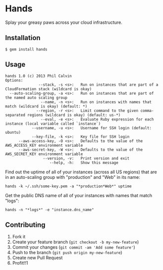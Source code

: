 # Hands

Splay your greasy paws across your cloud infrastructure.

## Installation

    $ gem install hands

## Usage

    hands 1.0 (c) 2013 Phil Calvin
    Options:
                   --stack, -s <s>:   Run on instances that are part of a CloudFormation stack (wildcard is okay)
      --auto-scaling-group, -a <s>:   Run on instances that are part of the named auto scaling group
                    --name, -n <s>:   Run on instances with names that match (wildcard is okay) (default: *)
                  --region, -r <s>:   Limit command to the given comma-separated regions (wildcard is okay) (default: us-*)
                    --eval, -e <s>:   Evaluate Ruby expression for each instance (local variable called `instance`)
                --username, -u <s>:   Username for SSH login (default: ubuntu)
                --key-file, -k <s>:   Key file for SSH login
          --aws-access-key, -O <s>:   Defaults to the value of the AWS_ACCESS_KEY environment variable
          --aws-secret-key, -W <s>:   Defaults to the value of the AWS_SECRET_KEY environment variable
                     --version, -v:   Print version and exit
                        --help, -h:   Show this message

Find out the uptime of all of your instances (across all US regions) that are in an auto-scaling group with "production" and "Web" in its name:

    hands -k ~/.ssh/some-key.pem -a "*production*Web*" uptime

Get the public DNS name of all of your instances with names that match "logs":

    hands -n "*logs*" -e "instance.dns_name"

## Contributing

1. Fork it
2. Create your feature branch (`git checkout -b my-new-feature`)
3. Commit your changes (`git commit -am 'Add some feature'`)
4. Push to the branch (`git push origin my-new-feature`)
5. Create new Pull Request
6. Profit!!1
